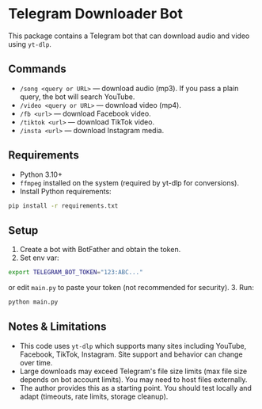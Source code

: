 # Telegram Downloader Bot

This package contains a Telegram bot that can download audio and video using `yt-dlp`.

## Commands
- `/song <query or URL>` — download audio (mp3). If you pass a plain query, the bot will search YouTube.
- `/video <query or URL>` — download video (mp4).
- `/fb <url>` — download Facebook video.
- `/tiktok <url>` — download TikTok video.
- `/insta <url>` — download Instagram media.

## Requirements
- Python 3.10+
- `ffmpeg` installed on the system (required by yt-dlp for conversions).
- Install Python requirements:
```bash
pip install -r requirements.txt
```

## Setup
1. Create a bot with BotFather and obtain the token.
2. Set env var:
```bash
export TELEGRAM_BOT_TOKEN="123:ABC..."
```
or edit `main.py` to paste your token (not recommended for security).
3. Run:
```bash
python main.py
```

## Notes & Limitations
- This code uses `yt-dlp` which supports many sites including YouTube, Facebook, TikTok, Instagram. Site support and behavior can change over time.
- Large downloads may exceed Telegram's file size limits (max file size depends on bot account limits). You may need to host files externally.
- The author provides this as a starting point. You should test locally and adapt (timeouts, rate limits, storage cleanup).
